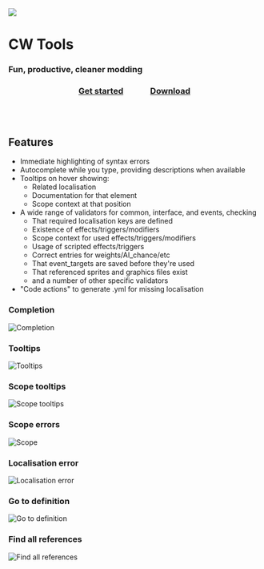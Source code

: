 <div class="landing_page_banner">
  <img src="./cwtools_logo.png" class="logo">
  <h1> CW Tools </h1>
  <h3> Fun, productive, cleaner modding </h3>
  <h3 align="center">
    <a href="https://herrx2000.github.io/cwtools-vscode/getting-started" class="highlighted_button" style="padding-right:50px">Get started</a>
    <a href="https://marketplace.visualstudio.com/items?itemName=tboby.cwtools-vscode" class="button"  target="_blank">Download</a>
  </h3>
</div>
<div style="margin-top:80px">
</div>

## Features

* Immediate highlighting of syntax errors
* Autocomplete while you type, providing descriptions when available
* Tooltips on hover showing:
  * Related localisation
  * Documentation for that element
  * Scope context at that position
* A wide range of validators for common, interface, and events, checking
  * That required localisation keys are defined
  * Existence of effects/triggers/modifiers
  * Scope context for used effects/triggers/modifiers
  * Usage of scripted effects/triggers
  * Correct entries for weights/AI_chance/etc
  * That event\_targets are saved before they're used
  * That referenced sprites and graphics files exist
  * and a number of other specific validators
* "Code actions" to generate .yml for missing localisation

### Completion

![Completion](./completion.gif)

### Tooltips

![Tooltips](./tooltips.gif)

### Scope tooltips

![Scope tooltips](./scopetooltip.gif)

### Scope errors

![Scope ](./scopeerror.gif)

### Localisation error

![Localisation error](./localisationerror.gif)

### Go to definition

![Go to definition](./gotodef.gif)

### Find all references

![Find all references](./findallrefs.png)

